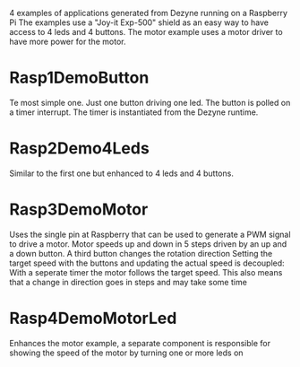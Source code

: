 4 examples of applications generated from Dezyne running on a Raspberry Pi
The examples use a "Joy-it Exp-500" shield as an easy way to have access to 4 leds and 4 buttons.
The motor example uses a motor driver to have more power for the motor.

# Rasp1DemoButton
Te most simple one. Just one button driving one led. The button is polled on a timer interrupt. The timer is instantiated from the Dezyne runtime.

# Rasp2Demo4Leds
Similar to the first one but enhanced to 4 leds and 4 buttons.

# Rasp3DemoMotor
Uses the single pin at Raspberry that can be used to generate a PWM signal to drive a motor.
Motor speeds up and down in 5 steps driven by an up and a down button.
A third button changes the rotation direction
Setting the target speed with the buttons and updating the actual speed is decoupled: With a seperate timer the motor follows the target speed.
This also means that a change in direction goes in steps and may take some time

# Rasp4DemoMotorLed
Enhances the motor example, a separate component is responsible for showing the speed of the motor by turning one or more leds on
